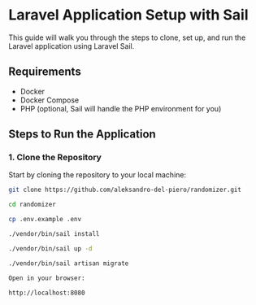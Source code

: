 # Laravel Application Setup with Sail

This guide will walk you through the steps to clone, set up, and run the Laravel application using Laravel Sail.

## Requirements

- Docker
- Docker Compose
- PHP (optional, Sail will handle the PHP environment for you)

## Steps to Run the Application

### 1. Clone the Repository

Start by cloning the repository to your local machine:

```bash
git clone https://github.com/aleksandro-del-piero/randomizer.git

cd randomizer

cp .env.example .env

./vendor/bin/sail install

./vendor/bin/sail up -d

./vendor/bin/sail artisan migrate

Open in your browser:

http://localhost:8080
